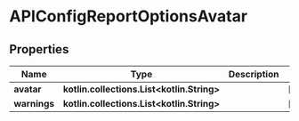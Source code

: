 
# APIConfigReportOptionsAvatar

## Properties
Name | Type | Description | Notes
------------ | ------------- | ------------- | -------------
**avatar** | **kotlin.collections.List&lt;kotlin.String&gt;** |  |  [optional]
**warnings** | **kotlin.collections.List&lt;kotlin.String&gt;** |  |  [optional]



